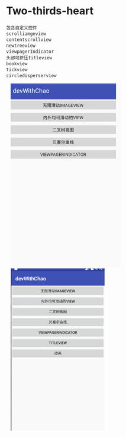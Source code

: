 # Two-thirds-heart
    包含自定义控件
    scrolliamgeview
    contentscrollview
    newtreeview
    viewpagerIndicator
    头部可挤压titleview
    bookview
    tickview
    circledisperserview
    ![](https://github.com/machao0727/Two-thirds-heart/raw/master/samplegif/sample.gif)
    <br/>
    ![](https://github.com/machao0727/Two-thirds-heart/raw/master/samplegif/sample2.gif)
